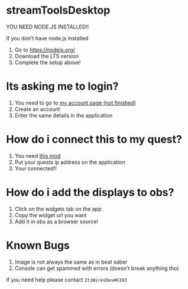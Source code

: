 # streamToolsDesktop

YOU NEED NODE.JS INSTALLED!!

If you don't have node.js installed

1. Go to <a href="https://nodejs.org/">https://nodejs.org/</a>
2. Download the LTS version
3. Complete the setup above!

# Its asking me to login?

1. You need to go to <a href="https://acc.wiresdev.ga">my account page (not finished)</a>
2. Create an account
3. Enter the same details in the application

# How do i connect this to my quest?

1. You need <a href="https://github.com/EnderdracheLP/streamer-tools">this mod</a>
2. Put your quests ip address on the application
3. Your connected!!

# How do i add the displays to obs?

1. Click on the widgets tab on the app
2. Copy the widget url you want
3. Add it in obs as a browser source!

# Known Bugs
1. Image is not always the same as in beat saber
2. Console can get spammed with errors (doesn't break anything tho)

If you need help please contact `ItzWiresDev#6193`